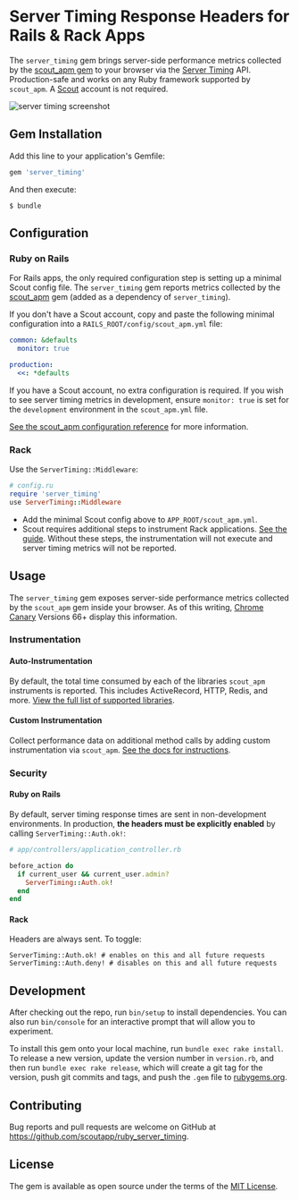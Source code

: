 # Server Timing Response Headers for Rails & Rack Apps

The `server_timing` gem brings server-side performance metrics collected by the [scout_apm gem](https://github.com/scoutapp/scout_apm_ruby) to your browser via the [Server Timing](https://w3c.github.io/server-timing/) API. Production-safe and works on any Ruby framework supported by `scout_apm`. A [Scout](https://scoutapp.com) account is not required.

![server timing screenshot](https://s3-us-west-1.amazonaws.com/scout-blog/ruby_server_timing.png)

## Gem Installation

Add this line to your application's Gemfile:

```ruby
gem 'server_timing'
```

And then execute:

    $ bundle

## Configuration

### Ruby on Rails

For Rails apps, the only required configuration step is setting up a minimal Scout config file. The `server_timing` gem reports metrics collected by the [scout_apm](https://github.com/scoutapp/scout_apm_ruby) gem (added as a dependency of `server_timing`).

If you don't have a Scout account, copy and paste the following minimal configuration into a `RAILS_ROOT/config/scout_apm.yml` file:

```yaml
common: &defaults
  monitor: true

production:
  <<: *defaults
```

If you have a Scout account, no extra configuration is required. If you wish to see server timing metrics in development, ensure `monitor: true` is set for the `development` environment in the `scout_apm.yml` file.

[See the scout_apm configuration reference](http://help.apm.scoutapp.com/#ruby-configuration-options) for more information.

### Rack

Use the `ServerTiming::Middleware`:

```ruby
# config.ru
require 'server_timing'
use ServerTiming::Middleware
```

* Add the minimal Scout config above to `APP_ROOT/scout_apm.yml`.
* Scout requires additional steps to instrument Rack applications. [See the guide](http://help.apm.scoutapp.com/#rack). Without these steps, the instrumentation will not execute and server timing metrics will not be reported.

## Usage

The `server_timing` gem exposes server-side performance metrics collected by the `scout_apm` gem inside your browser. As of this writing, [Chrome Canary](https://www.google.com/chrome/browser/canary.html) Versions 66+ display this information.

### Instrumentation

#### Auto-Instrumentation

By default, the total time consumed by each of the libraries `scout_apm` instruments is reported. This includes ActiveRecord, HTTP, Redis, and more. [View the full list of supported libraries](http://help.apm.scoutapp.com/#ruby-instrumented-libs). 

#### Custom Instrumentation

Collect performance data on additional method calls by adding custom instrumentation via `scout_apm`. [See the docs for instructions](http://help.apm.scoutapp.com/#ruby-custom-instrumentation).

### Security

#### Ruby on Rails

By default, server timing response times are sent in non-development environments. In production, __the headers must be explicitly enabled__ by calling `ServerTiming::Auth.ok!`:

```ruby
# app/controllers/application_controller.rb

before_action do
  if current_user && current_user.admin?
    ServerTiming::Auth.ok!
  end
end
```

#### Rack

Headers are always sent. To toggle:

```
ServerTiming::Auth.ok! # enables on this and all future requests
ServerTiming::Auth.deny! # disables on this and all future requests
```

## Development

After checking out the repo, run `bin/setup` to install dependencies. You can also run `bin/console` for an interactive prompt that will allow you to experiment.

To install this gem onto your local machine, run `bundle exec rake install`. To release a new version, update the version number in `version.rb`, and then run `bundle exec rake release`, which will create a git tag for the version, push git commits and tags, and push the `.gem` file to [rubygems.org](https://rubygems.org).

## Contributing

Bug reports and pull requests are welcome on GitHub at https://github.com/scoutapp/ruby_server_timing.


## License

The gem is available as open source under the terms of the [MIT License](http://opensource.org/licenses/MIT).

